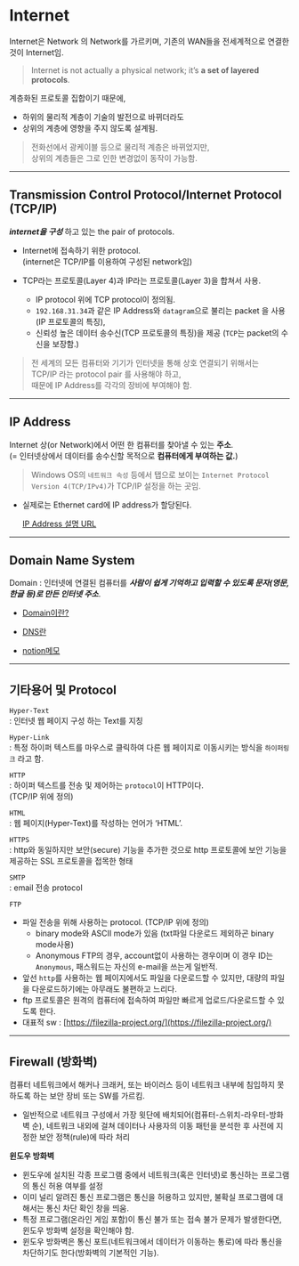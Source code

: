 # Internet

Internet은 Network 의 Network를 가르키며, 기존의 WAN들을 전세계적으로 연결한 것이 Internet임.

> Internet is not actually a physical network; it’s **a set of layered protocols**.

계층화된 프로토콜 집합이기 때문에,  

* 하위의 물리적 계층이 기술의 발전으로 바뀌더라도  
* 상위의 계층에 영향을 주지 않도록 설계됨. 

> 전화선에서 광케이블 등으로 물리적 계층은 바뀌었지만,  
> 상위의 계층들은 그로 인한 변경없이 동작이 가능함.

---

## Transmission Control Protocol/Internet Protocol (TCP/IP)

***internet을 구성*** 하고 있는 the pair of protocols.

* Internet에 접속하기 위한 protocol.  
(internet은 TCP/IP를 이용하여 구성된 network임)
* TCP라는 프로토콜(Layer 4)과 IP라는 프로토콜(Layer 3)을 합쳐서 사용. 

  - IP protocol 위에 TCP protocol이 정의됨.
  - `192.168.31.34`과 같은 IP Address와 `datagram`으로 불리는 packet 을 사용 (IP 프로토콜의 특징), 
  - 신뢰성 높은 데이터 송수신(TCP 프로토콜의 특징)을 제공 (`TCP`는 packet의 수신을 보장함.)

> 전 세계의 모든 컴퓨터와 기기가 인터넷을 통해 상호 연결되기 위해서는  
> TCP/IP 라는 protocol pair 를 사용해야 하고,  
> 때문에 IP Address를 각각의 장비에 부여해야 함.  

---

## IP Address

Internet 상(or Network)에서 어떤 한 컴퓨터를 찾아낼 수 있는 **주소**.    
(= 인터넷상에서 데이터를 송수신할 목적으로 **컴퓨터에게 부여하는 값.**)

> Windows OS의 `네트워크 속성` 등에서 탭으로 보이는 `Internet Protocol Version 4(TCP/IPv4)`가 TCP/IP 설정을 하는 곳임.

* 실제로는 Ethernet card에 IP address가 할당된다.


  [IP Address 설명 URL](https://dsaint31.tistory.com/entry/CE-Internet-Protocol-Address)

---

## Domain Name System

Domain : 인터넷에 연결된 컴퓨터를 ***사람이 쉽게 기억하고 입력할 수 있도록 문자(영문, 한글 등)로 만든 인터넷 주소***.

* [Domain이란?](https://xn--3e0bx5euxnjje69i70af08bea817g.xn--3e0b707e/jsp/resources/domainInfo/domainInfo.jsp)

* [DNS란](https://dsaint31.tistory.com/entry/CE-Domain-Name-System)

* [notion메모](https://www.notion.so/mmmil/Domain-Name-System-727bf668104a4dfaade9830fa743a96d)

---

## 기타용어 및 Protocol

`Hyper-Text`  
: 인터넷 웹 페이지 구성 하는 Text를 지칭

`Hyper-Link`  
: 특정 하이퍼 텍스트를 마우스로 클릭하여 다른 웹 페이지로 이동시키는 방식을 `하이퍼링크` 라고 함.

`HTTP`  
: 하이퍼 텍스트를 전송 및 제어하는 `protocol`이 HTTP이다.  
(TCP/IP 위에 정의) 

`HTML`  
: 웹 페이지(Hyper-Text)를 작성하는 언어가 ‘HTML’. 

`HTTPS`  
: http와 동일하지만 보안(secure) 기능을 추가한 것으로 http 프로토콜에 보안 기능을 제공하는 SSL 프로토콜을 접목한 형태

`SMTP`  
: email 전송 protocol

`FTP`

* 파일 전송을 위해 사용하는 protocol. (TCP/IP 위에 정의)
    - binary mode와 ASCII mode가 있음 (txt파일 다운로드 제외하곤 binary mode사용)
    - Anonymous FTP의 경우, account없이 사용하는 경우이며 이 경우 ID는 `Anonymous`, 패스워드는 자신의 e-mail을 쓰는게 일반적.
* 앞선 `http`를 사용하는 웹 페이지에서도 파일을 다운로드할 수 있지만, 대량의 파일을 다운로드하기에는 아무래도 불편하고 느리다. 
* ftp 프로토콜은 원격의 컴퓨터에 접속하여 파일만 빠르게 업로드/다운로드할 수 있도록 한다.
* 대표적 sw : [https://filezilla-project.org/](https://filezilla-project.org/)

---

## Firewall (방화벽)

컴퓨터 네트워크에서 해커나 크래커, 또는 바이러스 등이 네트워크 내부에 침입하지 못하도록 하는 보안 장비 또는 SW를 가르킴.

* 일반적으로 네트워크 구성에서 가장 윗단에 배치되어(컴퓨터-스위치-라우터-방화벽 순), 네트워크 내외에 걸쳐 데이터나 사용자의 이동 패턴을 분석한 후 사전에 지정한 보안 정책(rule)에 따라 처리

**윈도우 방화벽**

- 윈도우에 설치된 각종 프로그램 중에서 네트워크(혹은 인터넷)로 통신하는 프로그램의 통신 허용 여부를 설정
- 이미 널리 알려진 통신 프로그램은 통신을 허용하고 있지만, 불확실 프로그램에 대해서는 통신 차단 확인 창을 띄움.
- 특정 프로그램(온라인 게임 포함)이 통신 불가 또는 접속 불가 문제가 발생한다면, 윈도우 방화벽 설정을 확인해야 함. 
- 윈도우 방화벽은 통신 포트(네트워크에서 데이터가 이동하는 통로)에 따라 통신을 차단하기도 한다(방화벽의 기본적인 기능). 


